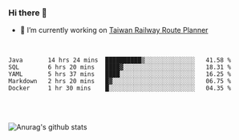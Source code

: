 ### Hi there 👋

- 🔭 I’m currently working on [Taiwan Railway Route Planner](https://github.com/Taiwan-Railway-Route-Planner)

<br/>

<!--START_SECTION:waka-->
```text
Java       14 hrs 24 mins  ██████████▒░░░░░░░░░░░░░░   41.58 % 
SQL        6 hrs 20 mins   ████▓░░░░░░░░░░░░░░░░░░░░   18.31 % 
YAML       5 hrs 37 mins   ████░░░░░░░░░░░░░░░░░░░░░   16.25 % 
Markdown   2 hrs 20 mins   █▓░░░░░░░░░░░░░░░░░░░░░░░   06.75 % 
Docker     1 hr 30 mins    █░░░░░░░░░░░░░░░░░░░░░░░░   04.35 % 
```
<!--END_SECTION:waka-->

<br/>
<br/>

![Anurag's github stats](https://github-readme-stats.vercel.app/api?username=DepickereSven&show_icons=true&theme=tokyonight)



<!--
**DepickereSven/DepickereSven** is a ✨ _special_ ✨ repository because its `README.md` (this file) appears on your GitHub profile.

Here are some ideas to get you started:

- 🔭 I’m currently working on ...
- 🌱 I’m currently learning ...
- 👯 I’m looking to collaborate on ...
- 🤔 I’m looking for help with ...
- 💬 Ask me about ...
- 📫 How to reach me: ...
- 😄 Pronouns: ...
- ⚡ Fun fact: ...
-->
